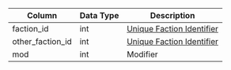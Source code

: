 | Column           | Data Type | Description                                  |
| ---------------- | --------- | -------------------------------------------- |
| faction_id       | int       | [Unique Faction Identifier](faction_list.md) |
| other_faction_id | int       | [Unique Faction Identifier](faction_list.md) |
| mod              | int       | Modifier                                     |